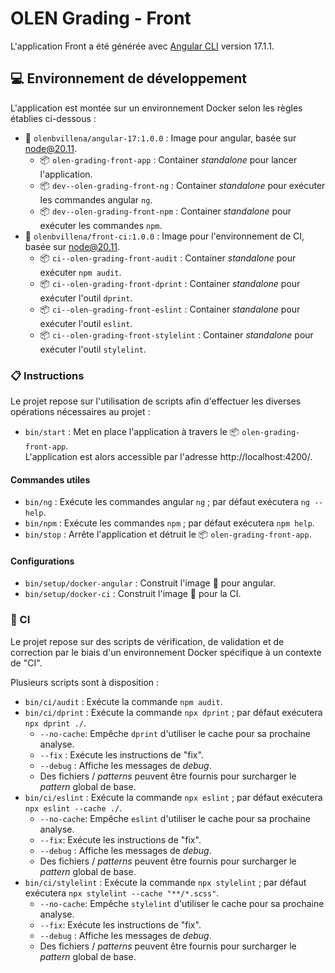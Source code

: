 # OLEN Grading - Front

L'application Front a été générée avec [Angular CLI](https://github.com/angular/angular-cli) version 17.1.1.

## 💻️ Environnement de développement

L'application est montée sur un environnement Docker selon les règles établies ci-dessous :

* 🐋 `olenbvillena/angular-17:1.0.0` : Image pour angular, basée sur node@20.11.
  - 📦️ `olen-grading-front-app` : Container *standalone* pour lancer l'application.
  - 📦️ `dev--olen-grading-front-ng` : Container *standalone* pour exécuter les commandes angular `ng`.
  - 📦️ `dev--olen-grading-front-npm` : Container *standalone* pour exécuter les commandes `npm`.
* 🐋 `olenbvillena/front-ci:1.0.0` : Image pour l'environnement de CI, basée sur node@20.11.
  - 📦️ `ci--olen-grading-front-audit` : Container *standalone* pour exécuter `npm audit`.
  - 📦️ `ci--olen-grading-front-dprint` : Container *standalone* pour exécuter l'outil `dprint`.
  - 📦️ `ci--olen-grading-front-eslint` : Container *standalone* pour exécuter l'outil `eslint`.
  - 📦️ `ci--olen-grading-front-stylelint` : Container *standalone* pour exécuter l'outil `stylelint`.

### 📋️ Instructions

Le projet repose sur l'utilisation de scripts afin d'effectuer les diverses opérations nécessaires au projet :

* `bin/start` : Met en place l'application à travers le 📦️ `olen-grading-front-app`.
  <br>L'application est alors accessible par l'adresse http://localhost:4200/.

#### Commandes utiles

* `bin/ng` : Exécute les commandes angular `ng` ; par défaut exécutera `ng --help`.
* `bin/npm` : Exécute les commandes `npm` ; par défaut exécutera `npm help`.
* `bin/stop` : Arrête l'application et détruit le 📦️ `olen-grading-front-app`.

#### Configurations

* `bin/setup/docker-angular` : Construit l'image 🐋 pour angular.
* `bin/setup/docker-ci` : Construit l'image 🐋 pour la CI.

### 👷 CI

Le projet repose sur des scripts de vérification, de validation et de correction par le biais d'un environnement Docker
spécifique à un contexte de "CI".

Plusieurs scripts sont à disposition :

* `bin/ci/audit` : Exécute la commande `npm audit`.
* `bin/ci/dprint` : Exécute la commande `npx dprint` ; par défaut exécutera `npx dprint ./`.
  - `--no-cache`: Empêche `dprint` d'utiliser le cache pour sa prochaine analyse.
  - `--fix` : Exécute les instructions de "fix".
  - `--debug` : Affiche les messages de *debug*.
  - Des fichiers / *patterns* peuvent être fournis pour surcharger le *pattern* global de base.
* `bin/ci/eslint` : Exécute la commande `npx eslint` ; par défaut exécutera `npx eslint --cache ./`.
  - `--no-cache`: Empêche `eslint` d'utiliser le cache pour sa prochaine analyse.
  - `--fix`: Exécute les instructions de "fix".
  - `--debug` : Affiche les messages de *debug*.
  - Des fichiers / *patterns* peuvent être fournis pour surcharger le *pattern* global de base.
* `bin/ci/stylelint` : Exécute la commande `npx stylelint` ; par défaut exécutera `npx stylelint --cache "**/*.scss"`.
  - `--no-cache`: Empêche `stylelint` d'utiliser le cache pour sa prochaine analyse.
  - `--fix`: Exécute les instructions de "fix".
  - `--debug` : Affiche les messages de *debug*.
  - Des fichiers / *patterns* peuvent être fournis pour surcharger le *pattern* global de base.
